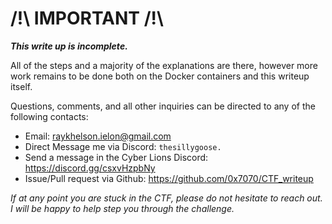 # /!\ IMPORTANT /!\

***This write up is incomplete.***

All of the steps and a majority of the explanations are there, however more work remains to be done both on the Docker containers and this writeup itself.

Questions, comments, and all other inquiries can be directed to any of the following contacts:
- Email: raykhelson.ielon@gmail.com
- Direct Message me via Discord: `thesillygoose.`
- Send a message in the Cyber Lions Discord: https://discord.gg/csxvHzpbNy
- Issue/Pull request via Github: https://github.com/0x7070/CTF_writeup
                  
*If at any point you are stuck in the CTF, please do not hesitate to reach out. I will be happy to help step you through the challenge.*
